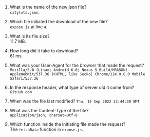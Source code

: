 1. What is the name of the new json file?\
    `citylots.json`.

2. Which file initiated the download of the new file?\
    `expose.js` at line `4`.

3. What is its file size?\
    11.7 MB.

4. How long did it take to download?\
    61 ms.

5. What was your User-Agent for the browser that made the request?\
    `Mozilla/5.0 (Linux; Android 6.0; Nexus 5 Build/MRA58N) AppleWebKit/537.36 (KHTML, like Gecko) Chrome/124.0.0.0 Mobile Safari/537.36`

6. In the response header, what type of server did it come from?\
    `GitHub.com`

7. When was the file last modified?
    `Thu, 15 Sep 2022 22:44:30 GMT`

8. What was the Content-Type of the file?\
    `application/json; charset=utf-8`

9. Which function inside the initiating file made the request?\
    The `fetchData` function in `expose.js`.